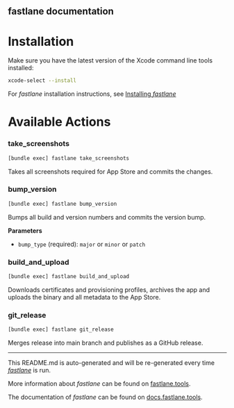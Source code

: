 fastlane documentation
----

# Installation

Make sure you have the latest version of the Xcode command line tools installed:

```sh
xcode-select --install
```

For _fastlane_ installation instructions, see [Installing _fastlane_](https://docs.fastlane.tools/#installing-fastlane)

# Available Actions

### take_screenshots

```sh
[bundle exec] fastlane take_screenshots
```

Takes all screenshots required for App Store and commits the changes.

### bump_version

```sh
[bundle exec] fastlane bump_version
```

Bumps all build and version numbers and commits the version bump.

**Parameters**
- `bump_type` (required): `major` or `minor` or `patch`

### build_and_upload

```sh
[bundle exec] fastlane build_and_upload
```

Downloads certificates and provisioning profiles, archives the app and uploads the binary and all metadata to the App Store.

### git_release

```sh
[bundle exec] fastlane git_release
```

Merges release into main branch and publishes as a GitHub release.

----

This README.md is auto-generated and will be re-generated every time [_fastlane_](https://fastlane.tools) is run.

More information about _fastlane_ can be found on [fastlane.tools](https://fastlane.tools).

The documentation of _fastlane_ can be found on [docs.fastlane.tools](https://docs.fastlane.tools).
